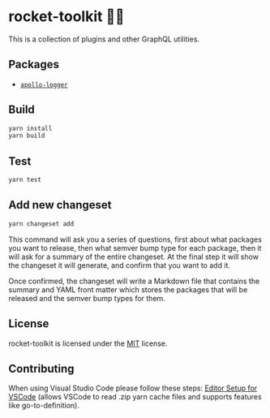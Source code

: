 # rocket-toolkit 👩‍🔧
This is a collection of plugins and other GraphQL utilities.

## Packages
  - [`apollo-logger`](./packages/zion#readme)

## Build
```javascript
yarn install
yarn build
```

## Test
```javascript
yarn test
```

## Add new changeset
```javascript
yarn changeset add
```
This command will ask you a series of questions, first about what packages you want to release, then what semver bump type for each package, then it will ask for a summary of the entire changeset. At the final step it will show the changeset it will generate, and confirm that you want to add it.

Once confirmed, the changeset will write a Markdown file that contains the summary and YAML front matter which stores the packages that will be released and the semver bump types for them.

## License
rocket-toolkit is licensed under the [MIT](LICENSE) license.

## Contributing
When using Visual Studio Code please follow these steps: [Editor Setup for VSCode](https://yarnpkg.com/getting-started/editor-sdks#vscode) (allows VSCode to read .zip yarn cache files and supports features like go-to-definition).
